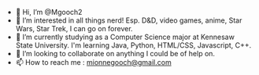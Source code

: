 - 👋 Hi, I’m @Mgooch2
- 👀 I’m interested in all things nerd! Esp. D&D, video games, anime, Star Wars, Star Trek, I can go on forever.
- 🌱 I’m currently studying as a Computer Science major at Kennesaw State University. I'm learning Java, Python, HTML/CSS, Javascript, C++.
- 💞️ I’m looking to collaborate on anything I could be of help on.
- 📫 How to reach me : mionnegooch@gmail.com

<!---
Mgooch2/Mgooch2 is a ✨ special ✨ repository because its `README.md` (this file) appears on your GitHub profile.
You can click the Preview link to take a look at your changes.
--->
